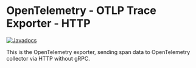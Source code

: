 # OpenTelemetry - OTLP Trace Exporter - HTTP

[![Javadocs][javadoc-image]][javadoc-url]

This is the OpenTelemetry exporter, sending span data to OpenTelemetry collector via HTTP without gRPC.

[javadoc-image]: https://www.javadoc.io/badge/io.opentelemetry/opentelemetry-exporter-otlp-http-trace.svg
[javadoc-url]: https://www.javadoc.io/doc/io.opentelemetry/opentelemetry-exporter-otlp-http-trace
